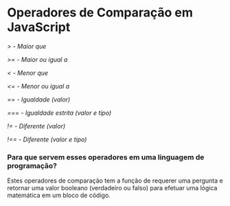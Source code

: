 # Operadores de Comparação em JavaScript

_> - Maior que_

_>= - Maior ou igual a_

_< - Menor que_

_<= - Menor ou igual a_

_== - Igualdade (valor)_

_=== - Igualdade estrita (valor e tipo)_

_!= - Diferente (valor)_

_!== - Diferente (valor e tipo)_

### Para que servem esses operadores em uma linguagem de programação?

Estes operadores de comparação tem a função de requerer uma pergunta e retornar uma valor booleano (verdadeiro ou falso) para efetuar uma lógica matemática em um bloco de código.